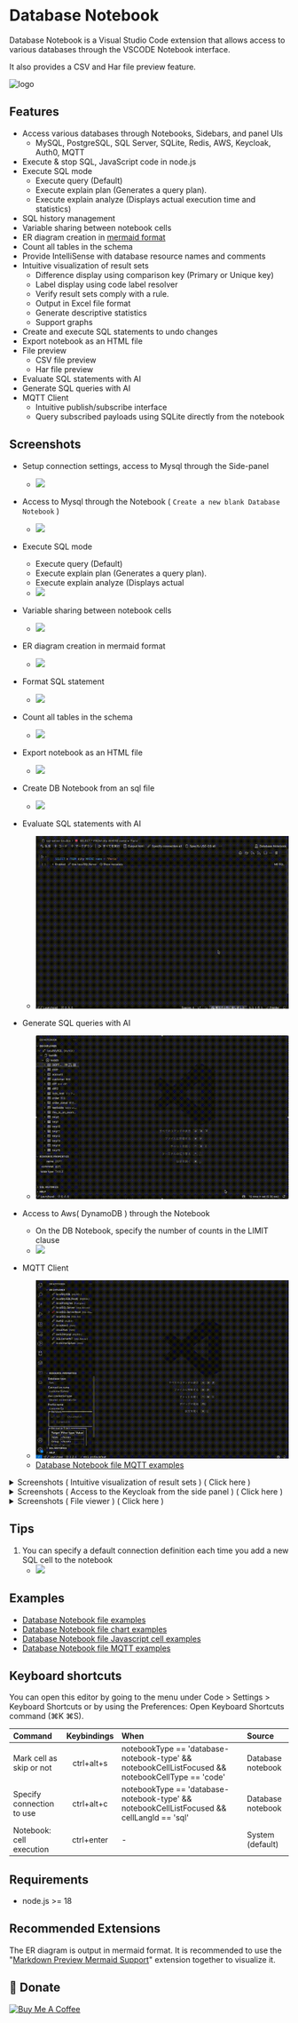 # Database Notebook

Database Notebook is a Visual Studio Code extension that allows access to various databases through the VSCODE Notebook interface.

It also provides a CSV and Har file preview feature.

![logo](./media/logo128.png)

## Features

- Access various databases through Notebooks, Sidebars, and panel UIs
  - MySQL, PostgreSQL, SQL Server, SQLite, Redis, AWS, Keycloak, Auth0, MQTT
- Execute & stop SQL, JavaScript code in node.js
- Execute SQL mode
  - Execute query (Default)
  - Execute explain plan (Generates a query plan).
  - Execute explain analyze (Displays actual execution time and statistics)
- SQL history management
- Variable sharing between notebook cells
- ER diagram creation in [mermaid format](https://mermaid.js.org/syntax/entityRelationshipDiagram.html)
- Count all tables in the schema
- Provide IntelliSense with database resource names and comments
- Intuitive visualization of result sets
  - Difference display using comparison key (Primary or Unique key)
  - Label display using code label resolver
  - Verify result sets comply with a rule.
  - Output in Excel file format
  - Generate descriptive statistics
  - Support graphs
- Create and execute SQL statements to undo changes
- Export notebook as an HTML file
- File preview
  - CSV file preview
  - Har file preview
- Evaluate SQL statements with AI
- Generate SQL queries with AI
- MQTT Client
  - Intuitive publish/subscribe interface
  - Query subscribed payloads using SQLite directly from the notebook

## Screenshots

- Setup connection settings, access to Mysql through the Side-panel

  - ![](https://raw.githubusercontent.com/l-v-yonsama/db-notebook/main/docs/images/01_setup.gif)

- Access to Mysql through the Notebook ( `Create a new blank Database Notebook` )

  - ![](https://raw.githubusercontent.com/l-v-yonsama/db-notebook/main/docs/images/02_notebook.gif)

- Execute SQL mode

  - Execute query (Default)
  - Execute explain plan (Generates a query plan).
  - Execute explain analyze (Displays actual
  - ![](https://raw.githubusercontent.com/l-v-yonsama/db-notebook/main/docs/images/13_sql_mode.gif)

- Variable sharing between notebook cells

  - ![](https://raw.githubusercontent.com/l-v-yonsama/db-notebook/main/docs/images/03_variable_sharing.gif)

- ER diagram creation in mermaid format

  - ![](https://raw.githubusercontent.com/l-v-yonsama/db-notebook/main/docs/images/04_er_diagram.gif)

- Format SQL statement

  - ![](https://raw.githubusercontent.com/l-v-yonsama/db-notebook/main/docs/images/12_format.gif)

- Count all tables in the schema

  - ![](https://raw.githubusercontent.com/l-v-yonsama/db-notebook/main/docs/images/15_count_for_all_tables.gif)

- Export notebook as an HTML file

  - ![](https://raw.githubusercontent.com/l-v-yonsama/db-notebook/main/docs/images/16_html_report.gif)

- Create DB Notebook from an sql file

  - ![](https://raw.githubusercontent.com/l-v-yonsama/db-notebook/main/docs/images/17_sql_to_dbn.gif)

- Evaluate SQL statements with AI

  - ![](https://raw.githubusercontent.com/l-v-yonsama/db-notebook/main/docs/images/19_lm.gif)

- Generate SQL queries with AI

  - ![](https://raw.githubusercontent.com/l-v-yonsama/db-notebook/main/docs/images/20_chat2query.gif)

- Access to Aws( DynamoDB ) through the Notebook

  - On the DB Notebook, specify the number of counts in the LIMIT clause
  - ![](./docs/images/18_dynamoDB.png)

- MQTT Client
  - ![](https://raw.githubusercontent.com/l-v-yonsama/db-notebook/main/docs/images/21_mqtt.gif)
  - [Database Notebook file MQTT examples](/docs/examples/databaseNotebookMQTT.md)

<details>

<summary>Screenshots ( Intuitive visualization of result sets ) ( Click here )</summary>

<div>

### Difference display using comparison key (Primary or Unique key)

- Create and execute SQL statements to undo changes

- ![](https://raw.githubusercontent.com/l-v-yonsama/db-notebook/main/docs/images/05_diff.gif)

### Label display using code label resolver ( `Create a new blank Code label resolver` )

- ![](https://raw.githubusercontent.com/l-v-yonsama/db-notebook/main/docs/images/06_label_display.gif)

### Verify records comply with a rule ( `Create a new blank DB record rule` )

- ![](https://raw.githubusercontent.com/l-v-yonsama/db-notebook/main/docs/images/07_record_rule.gif)

### Generate descriptive statistics

- ![](https://raw.githubusercontent.com/l-v-yonsama/db-notebook/main/docs/images/14_describe.gif)

</div>

</details>

<details>

<summary>Screenshots ( Access to the Keycloak from the side panel ) ( Click here )</summary>

<div>

### Access to the Keycloak from the side panel to display changes in user information.

- ![](https://raw.githubusercontent.com/l-v-yonsama/db-notebook/main/docs/images/08_keycloak.gif)

### Expand and display JSON items in columns.

- ![](https://raw.githubusercontent.com/l-v-yonsama/db-notebook/main/docs/images/09_json_expansion.gif)

</div>

</details>

<details>

<summary>Screenshots ( File viewer ) ( Click here )</summary>

<div>

### Csv file viewer

- After previewing the CSV file, descriptive statistics were displayed according to its content.

- ![](https://raw.githubusercontent.com/l-v-yonsama/db-notebook/main/docs/images/10_csv_viewer.gif)

### Har file viewer

- ![](https://raw.githubusercontent.com/l-v-yonsama/db-notebook/main/docs/images/11_har_viewer.gif)

</div>

</details>

## Tips

1. You can specify a default connection definition each time you add a new SQL cell to the notebook
   - ![](./docs/images/tips/01_default_connection.png)

## Examples

- [Database Notebook file examples](/docs/examples/databaseNotebook.md)
- [Database Notebook file chart examples](/docs/examples/databaseNotebookChart.md)
- [Database Notebook file Javascript cell examples](/docs/examples/databaseNotebookJs.md)
- [Database Notebook file MQTT examples](/docs/examples/databaseNotebookMQTT.md)

## Keyboard shortcuts

You can open this editor by going to the menu under Code > Settings > Keyboard Shortcuts or by using the Preferences: Open Keyboard Shortcuts command (⌘K ⌘S).

| Command                   | Keybindings | When                                                                                              | Source            |
| :------------------------ | :---------: | :------------------------------------------------------------------------------------------------ | :---------------- |
| Mark cell as skip or not  | ctrl+alt+s  | notebookType == 'database-notebook-type' && notebookCellListFocused && notebookCellType == 'code' | Database notebook |
| Specify connection to use | ctrl+alt+c  | notebookType == 'database-notebook-type' && notebookCellListFocused && cellLangId == 'sql'        | Database notebook |
| Notebook: cell execution  | ctrl+enter  | -                                                                                                 | System (default)  |

## Requirements

- node.js >= 18

## Recommended Extensions

The ER diagram is output in mermaid format.
It is recommended to use the "[Markdown Preview Mermaid Support](https://marketplace.visualstudio.com/items?itemName=bierner.markdown-mermaid)" extension together to visualize it.

## 🎁 Donate

<a href="https://www.buymeacoffee.com/lvyoshiokaI">
  <img src="https://cdn.buymeacoffee.com/buttons/default-orange.png" alt="Buy Me A Coffee" height="41" width="174">
</a>

